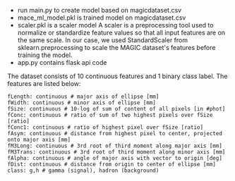* run main.py to create model based on magicdataset.csv
* mace_ml_model.pkl is trained model on magicdataset.csv 
* scaler.pkl is a scaler model
    A scaler is a preprocessing tool used to normalize or standardize feature values so that all input features are on the same scale.
In our case, we used StandardScaler from sklearn.preprocessing to scale the MAGIC dataset's features before training the model.
* app.py contains flask api code


The dataset consists of 10 continuous features and 1 binary class label. The features are listed below:

    fLength: continuous # major axis of ellipse [mm]
    fWidth: continuous # minor axis of ellipse [mm]
    fSize: continuous # 10-log of sum of content of all pixels [in #phot]
    fConc: continuous # ratio of sum of two highest pixels over fSize [ratio]
    fConc1: continuous # ratio of highest pixel over fSize [ratio]
    fAsym: continuous # distance from highest pixel to center, projected onto major axis [mm]
    fM3Long: continuous # 3rd root of third moment along major axis [mm]
    fM3Trans: continuous # 3rd root of third moment along minor axis [mm]
    fAlpha: continuous # angle of major axis with vector to origin [deg]
    fDist: continuous # distance from origin to center of ellipse [mm]
    class: g,h # gamma (signal), hadron (background)
